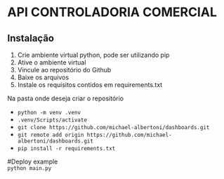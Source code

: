 ﻿# API CONTROLADORIA COMERCIAL

## Instalação

1. Crie ambiente virtual python, pode ser utilizando pip
2. Ative o ambiente virtual
3. Vincule ao repositório do Github
4. Baixe os arquivos
5. Instale os requisitos contidos em requirements.txt

Na pasta onde deseja criar o repositório
* `python -m venv .venv`
* `.venv/Scripts/activate`
* `git clone https://github.com/michael-albertoni/dashboards.git`
* `git remote add origin https://github.com/michael-albertoni/dashboards.git`
* `pip install -r requirements.txt`


#Deploy example <br>
`python main.py`
